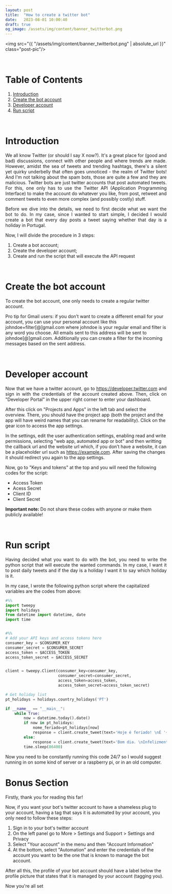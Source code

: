 ```yaml
---
layout: post
title:  "How to create a twitter bot"
date:   2023-08-01 10:00:40
draft: true
og_image: /assets/img/content/banner_twitterbot.png
---
```


<img src="{{ "/assets/img/content/banner_twitterbot.png" | absolute_url }}" class="post-pic"/>

<br />


# Table of Contents
1. [Introduction](#introduction)
2. [Create the bot account](#create-the-bot-account)
3. [Developer account](#developer-account)
4. [Run script](#run-script)


<br />

# Introduction

<p align="justify">We all know Twitter (or should I say X now?). It's a great place for (good and bad) discussions, connect with other people and where trends are made. However, amidst the sea of tweets and trending hashtags, there's a silent yet quirky underbelly that often goes unnoticed - the realm of Twitter bots! And I'm not talking about the spam bots, those are quite a few and they are malicious. Twitter bots are just twitter accounts that post automated tweets. For this, one only has to use the Twitter API (Application Programming Interface) to make the account do whatever you like, from post, retweet and comment tweets to even more complex (and possibly costly) stuff.
</p>



<p align="justify">Before we dive into the details, we need to first decide what we want the bot to do. In my case, since I wanted to start simple, I decided I would create a bot that every day posts a tweet saying whether that day is a holiday in Portugal.
</p>


<p align="justify">Now, I will divide the procedure in 3 steps:
</p>

1. Create a bot account;
2. Create the developer account;
3. Create and run the script that will execute the API request

<br />

# Create the bot account
To create the bot account, one only needs to create a regular twitter account.

Pro tip for Gmail users: if you don’t want to create a different email for your account, you can use your personal account like this johndoe+filter[@]gmail.com where johndoe is your regular email and filter is any word you choose. All emails sent to this address will be sent to johndoe[@]gmail.com. Additionally you can create a filter for the incoming messages based on the sent address.



<br />

# Developer account
<p align="justify">Now that we have a twitter account, go to <a href=" https://developer.twitter.com"> https://developer.twitter.com</a> and sign in with the credentials of the account created above.
Then, click on "Developer Portal" in the upper right corner to enter your dashboard.

After this click on "Projects and Apps" in the left tab and select the overview. There, you should have the project app (both the project and the app will have weird names that you can rename for readability). Click on the gear icon to access the app settings.

In the settings, edit the user authentication settings, enabling read and write permissions, selecting "web app, automated app or bot" and then writting the callback url and the website url which, if you don’t have a website, it can be a placeholder url such as https://example.com. After saving the changes it should redirect you again to the app settings. 

Now, go to "Keys and tokens" at the top and you will need the following codes for the script:
- Access Token
- Acess Secret
- Client ID
- Client Secret

<b>Important note: </b> Do not share these codes with anyone or make them publicly available!

</p>


<br />


# Run script

<p align="justify">Having decided what you want to do with the bot, you need to write the python script that will execute the wanted commands. In my case, I want it to post daily tweets and if the day is a holiday I want it to say which holiday is it. 

In my case, I wrote the following python script where the capitalized variables are the codes from above:

</p>

```python
#%%
import tweepy
import holidays
from datetime import datetime, date
import time


#%%
# Add your API keys and access tokens here
consumer_key = $CONSUMER_KEY
consumer_secret = $CONSUMER_SECRET
access_token = $ACCESS_TOKEN
access_token_secret = $ACCESS_SECRET


client = tweepy.Client(consumer_key=consumer_key,
                       consumer_secret=consumer_secret,
                       access_token=access_token,
                       access_token_secret=access_token_secret)

# Get holiday list
pt_holidays = holidays.country_holidays('PT')

if __name__ == "__main__":
    while True:
        now = datetime.today().date()
        if now in pt_holidays:
            nome_feriado=pt_holidays[now]
            response = client.create_tweet(text='Hoje é feriado! \nÉ '+ nome_feriado)
        else:
            response = client.create_tweet(text='Bom dia. \nInfelizmente, hoje não é feriado')
        time.sleep(86400)

```

Now you need to be constantly running this code 24/7 so I would suggest running in on some kind of server or a raspberry pi, or in an old computer.

# Bonus Section
<p align="justify">
Firstly, thank you for reading this far!

Now, if you want your bot's twitter account to have a shameless plug to your account, having a tag that says it is automated by your account, you only need to follow these steps:

1. Sign in to your bot's twitter account
2. On the left panel go to More > Settings and Support > Settings and Privacy
3. Select "Your account" in the menu and then "Account Information"
4. At the bottom, select "Automation" and enter the credentials of the account you want to be the one that is known to manage the bot account.

After all this, the profile of your bot account should have a label below the profile picture that states that it is managed by your account (tagging you).

Now you're all set

</p>


